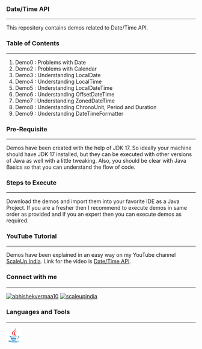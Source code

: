   <h3 style="text-align: left;">Date/Time API</h3>
  <hr>
  <p style="text-align: left;">
    This repository contains demos related to Date/Time API.
  </p>

  <h3 style="text-align: left;">Table of Contents</h3>
  <hr>
  <ol style="text-align: left;">
    <li>Demo0 : Problems with Date</li>
    <li>Demo2 : Problems with Calendar</li>
    <li>Demo3 : Understanding LocalDate</li>
    <li>Demo4 : Understanding LocalTime</li>
    <li>Demo5 : Understanding LocalDateTime</li>
    <li>Demo6 : Understanding OffsetDateTime</li>
    <li>Demo7 : Understanding ZonedDateTime</li>
    <li>Demo8 : Understanding ChronoUnit, Period and Duration</li>
    <li>Demo9 : Understanding DateTimeFormatter</li>
  </ol>

  <h3 style="text-align: left;">Pre-Requisite</h3>
  <hr>
  <p style="text-align: left;">
    Demos have been created with the help of JDK 17. So ideally your machine should have JDK 17 installed, but they can be executed with other versions of Java as well with a little tweaking. Also, you should be clear with Java Basics so that you can understand the flow of code.
  </p>

  <h3 style="text-align: left;">Steps to Execute</h3>
  <hr>
  <p style="text-align: left;">
    Download the demos and import them into your favorite IDE as a Java Project. If you are a fresher then I recommend to execute demos in same order as provided and if you an expert then you can execute demos as required.
  </p>

  <h3 style="text-align: left;">YouTube Tutorial</h3>
  <hr>
  <p style="text-align: left;">
    Demos have been explained in an easy way on my YouTube channel <a href="https://www.youtube.com/@ScaleUpIndia?sub_confirmation=1" target="_blank">ScaleUp India</a>. Link for the video is <a href="https://www.youtube.com/watch?v=boWL7j-Fk1U" target="_blank">Date/Time API</a>.
  </p>

  <h3 style="text-align: left;">Connect with me</h3>
  <hr>
  <p style="text-align: left;">
    <a href="https://linkedin.com/in/abhishekvermaa10" target="_blank"><img align="center" src="https://raw.githubusercontent.com/rahuldkjain/github-profile-readme-generator/master/src/images/icons/Social/linked-in-alt.svg" alt="abhishekvermaa10" height="30" width="40" /></a>
    <a href="https://www.youtube.com/@ScaleUpIndia?sub_confirmation=1" target="_blank"><img align="center" src="https://raw.githubusercontent.com/rahuldkjain/github-profile-readme-generator/master/src/images/icons/Social/youtube.svg" alt="scaleupindia" height="30" width="40" /></a>
  </p>

  <h3 style="text-align: left;">Languages and Tools</h3>
  <hr>
  <p style="text-align: left;">
    <a href="https://www.java.com" target="_blank" rel="noreferrer"><img src="https://raw.githubusercontent.com/devicons/devicon/master/icons/java/java-original.svg" alt="java" width="40" height="40"/></a>
  </p>
